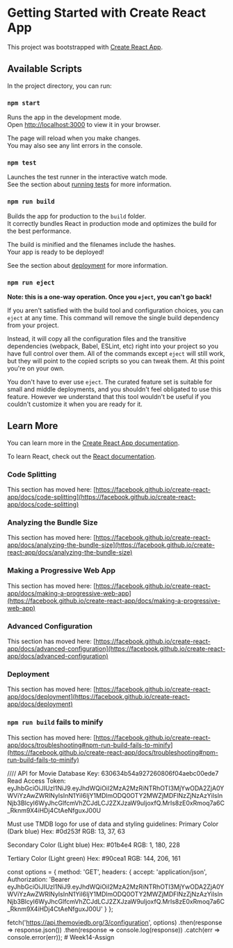 # Getting Started with Create React App

This project was bootstrapped with [Create React App](https://github.com/facebook/create-react-app).

## Available Scripts

In the project directory, you can run:

### `npm start`

Runs the app in the development mode.\
Open [http://localhost:3000](http://localhost:3000) to view it in your browser.

The page will reload when you make changes.\
You may also see any lint errors in the console.

### `npm test`

Launches the test runner in the interactive watch mode.\
See the section about [running tests](https://facebook.github.io/create-react-app/docs/running-tests) for more information.

### `npm run build`

Builds the app for production to the `build` folder.\
It correctly bundles React in production mode and optimizes the build for the best performance.

The build is minified and the filenames include the hashes.\
Your app is ready to be deployed!

See the section about [deployment](https://facebook.github.io/create-react-app/docs/deployment) for more information.

### `npm run eject`

**Note: this is a one-way operation. Once you `eject`, you can't go back!**

If you aren't satisfied with the build tool and configuration choices, you can `eject` at any time. This command will remove the single build dependency from your project.

Instead, it will copy all the configuration files and the transitive dependencies (webpack, Babel, ESLint, etc) right into your project so you have full control over them. All of the commands except `eject` will still work, but they will point to the copied scripts so you can tweak them. At this point you're on your own.

You don't have to ever use `eject`. The curated feature set is suitable for small and middle deployments, and you shouldn't feel obligated to use this feature. However we understand that this tool wouldn't be useful if you couldn't customize it when you are ready for it.

## Learn More

You can learn more in the [Create React App documentation](https://facebook.github.io/create-react-app/docs/getting-started).

To learn React, check out the [React documentation](https://reactjs.org/).

### Code Splitting

This section has moved here: [https://facebook.github.io/create-react-app/docs/code-splitting](https://facebook.github.io/create-react-app/docs/code-splitting)

### Analyzing the Bundle Size

This section has moved here: [https://facebook.github.io/create-react-app/docs/analyzing-the-bundle-size](https://facebook.github.io/create-react-app/docs/analyzing-the-bundle-size)

### Making a Progressive Web App

This section has moved here: [https://facebook.github.io/create-react-app/docs/making-a-progressive-web-app](https://facebook.github.io/create-react-app/docs/making-a-progressive-web-app)

### Advanced Configuration

This section has moved here: [https://facebook.github.io/create-react-app/docs/advanced-configuration](https://facebook.github.io/create-react-app/docs/advanced-configuration)

### Deployment

This section has moved here: [https://facebook.github.io/create-react-app/docs/deployment](https://facebook.github.io/create-react-app/docs/deployment)

### `npm run build` fails to minify

This section has moved here: [https://facebook.github.io/create-react-app/docs/troubleshooting#npm-run-build-fails-to-minify](https://facebook.github.io/create-react-app/docs/troubleshooting#npm-run-build-fails-to-minify)



//// API for Movie Database
Key: 630634b54a927260806f04aebc00ede7
Read Access Token: eyJhbGciOiJIUzI1NiJ9.eyJhdWQiOiI2MzA2MzRiNTRhOTI3MjYwODA2ZjA0YWViYzAwZWRlNyIsInN1YiI6IjY1MDlmODQ0OTY2MWZjMDFlNzZjNzAzYiIsInNjb3BlcyI6WyJhcGlfcmVhZCJdLCJ2ZXJzaW9uIjoxfQ.MrIs8zE0xRmoq7a6C_Rknm9X4iHDj4CtAeNfguxJ00U

Must use TMDB logo for use of data and styling guidelines:
Primary Color (Dark blue)
Hex: #0d253f
RGB: 13, 37, 63

Secondary Color (Light blue)
Hex: #01b4e4
RGB: 1, 180, 228

Tertiary Color (Light green)
Hex: #90cea1
RGB: 144, 206, 161

const options = {
  method: 'GET',
  headers: {
    accept: 'application/json',
    Authorization: 'Bearer eyJhbGciOiJIUzI1NiJ9.eyJhdWQiOiI2MzA2MzRiNTRhOTI3MjYwODA2ZjA0YWViYzAwZWRlNyIsInN1YiI6IjY1MDlmODQ0OTY2MWZjMDFlNzZjNzAzYiIsInNjb3BlcyI6WyJhcGlfcmVhZCJdLCJ2ZXJzaW9uIjoxfQ.MrIs8zE0xRmoq7a6C_Rknm9X4iHDj4CtAeNfguxJ00U'
  }
};

fetch('https://api.themoviedb.org/3/configuration', options)
  .then(response => response.json())
  .then(response => console.log(response))
  .catch(err => console.error(err));
#   W e e k 1 4 - A s s i g n  
 
